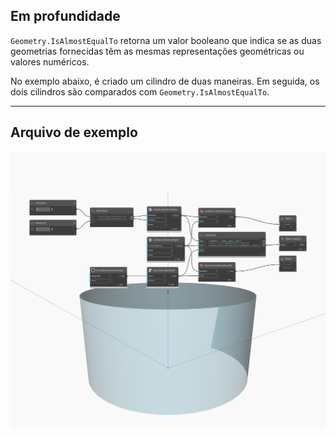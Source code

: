 ## Em profundidade
`Geometry.IsAlmostEqualTo` retorna um valor booleano que indica se as duas geometrias fornecidas têm as mesmas representações geométricas ou valores numéricos.

No exemplo abaixo, é criado um cilindro de duas maneiras. Em seguida, os dois cilindros são comparados com `Geometry.IsAlmostEqualTo`.
___
## Arquivo de exemplo

![Geometry.IsAlmostEqualTo](./Autodesk.DesignScript.Geometry.Geometry.IsAlmostEqualTo_img.jpg)
